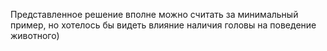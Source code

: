 Представленное решение вполне можно считать за минимальный пример, но хотелось бы видеть влияние наличия головы на поведение животного)